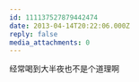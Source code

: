 ```yaml
---
id: 111137527879442474
date: 2013-04-14T20:22:06.000Z
reply: false
media_attachments: 0
---
```


经常喝到大半夜也不是个道理啊

